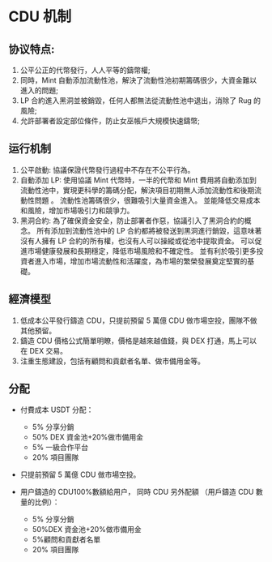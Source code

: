 # CDU 机制

## 协议特点:

1. 公平公正的代幣發行，人人平等的鑄幣權;
2. 同時，Mint 自動添加流動性池，解決了流動性池初期籌碼很少，大資金難以進入的問題;
3. LP 合約進入黑洞並被銷毀，任何人都無法從流動性池中退出，消除了 Rug 的風險;
4. 允許部署者設定部位條件，防止女巫帳戶大規模快速鑄幣;

## 运行机制

1. 公平啟動: 協議保證代幣發行過程中不存在不公平行為。
2. 自動添加 LP: 使用協議 Mint 代幣時，一半的代幣和 Mint 費用將自動添加到流動性池中，實現更科學的籌碼分配，解決項目初期無人添加流動性和後期流動性問題 。 流動性池籌碼很少，很難吸引大量資金進入。 並能降低交易成本和風險，增加市場吸引力和競爭力。
3. 黑洞合約: 為了確保資金安全，防止部署者作惡，協議引入了黑洞合約的概念。 所有添加到流動性池中的 LP 合約都將被發送到黑洞進行銷毀，這意味著沒有人擁有 LP 合約的所有權，也沒有人可以操縱或從池中提取資金。 可以促進市場健康發展和長期穩定，降低市場風險和不確定性。 並有利於吸引更多投資者進入市場，增加市場流動性和活躍度，為市場的繁榮發展奠定堅實的基礎。

## 經濟模型

1. 低成本公平發行鑄造 CDU，只提前預留 5 萬億 CDU 做市場空投，團隊不做其他預留。
2. 鑄造 CDU 價格公式簡單明瞭，價格是越來越值錢，與 DEX 打通，馬上可以在 DEX 交易。
3. 注重生態建設，包括有顧問和貢獻者名單、做市備用金等。

## 分配

- 付費成本 USDT 分配：
  - 5% 分享分銷
  - 50% DEX 資金池+20%做市備用金
  - 5% 一級合作平台
  - 20% 項目團隊
- 只提前預留 5 萬億 CDU 做市場空投。

- 用户鑄造的 CDU100%數額給用户， 同時 CDU 另外配額 （用戶鑄造 CDU 數量的比例）：
  - 5% 分享分銷
  - 50%DEX 資金池+20%做市備用金
  - 5%顧問和貢獻者名單
  - 20% 項目團隊
